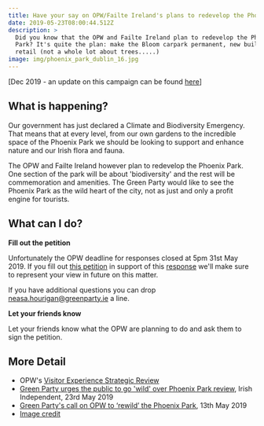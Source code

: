 ```yaml
---
title: Have your say on OPW/Failte Ireland's plans to redevelop the Phoenix Park
date: 2019-05-23T08:00:44.512Z
description: >
  Did you know that the OPW and Failte Ireland plan to redevelop the Phoenix
  Park? It's quite the plan: make the Bloom carpark permanent, new buildings and
  retail (not a whole lot about trees.....)
image: img/phoenix_park_dublin_16.jpg
---
```

[Dec 2019 - an update on this campaign can be found [here](https://neasahourigan.com/post/update-on-the-plans-to-redevelop-the-phoenix-park/)]

## What is happening?

Our government has just declared a Climate and Biodiversity Emergency. That means that at every level, from our own gardens to the incredible space of the Phoenix Park we should be looking to support and enhance nature and our Irish flora and fauna. 

The OPW and Failte Ireland however plan to redevelop the Phoenix Park. One section of the park will be about 'biodiversity' and the rest will be commemoration and amenities. The Green Party would like to see the Phoenix Park as the wild heart of the city, not as just and only a profit engine for tourists.

## What can I do?

**Fill out the petition**

Unfortunately the OPW deadline for responses closed at 5pm 31st May 2019. If you fill out [this petition](https://forms.gle/Nd9VPW1Kuj3sHo7i7) in support of this [response](/docs/TemplateResponsePhoenixPark.pdf) we'll make sure to represent your view in future on this matter.

If you have additional questions you can drop [neasa.hourigan@greenparty.ie](neasa.hourigan@greenparty.ie) a line.

**Let your friends know**

Let your friends know what the OPW are planning to do and ask them to sign the petition.

## More Detail

* OPW's [Visitor Experience Strategic Review](http://phoenixpark.ie/visitor-experience-strategic-review/)
* [Green Party urges the public to go 'wild' over Phoenix Park review](https://www.independent.ie/irish-news/green-party-urges-the-public-to-go-wild-over-phoenix-park-review-38109252.html), Irish Independent, 23rd May 2019
* [Green Party's call on OPW to ‘rewild’ the Phoenix Park](https://www.greenparty.ie/greens-call-on-opw-to-rewild-the-phoenix-park/), 13th May 2019
* [Image credit](https://commons.wikimedia.org/wiki/File:Phoenix_Park_Dublin_16.JPG)
